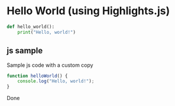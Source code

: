 # Hello World (using Highlights.js)

```python
def hello_world():
    print("Hello, world!")
```

## js sample

Sample js code with a custom copy

```javascript
function helloWorld() {
    console.log("Hello, world!");
}
```

Done
